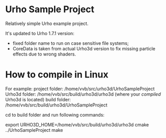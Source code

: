 # Urho Sample Project

Relatively simple Urho example project.

It's updated to Urho 1.7.1 version:
  - fixed folder name to run on case sensitive file systems;
  - CoreData is taken from actual Urho3d version to fix missing particle effects due to wrong shaders.

# How to compile in Linux

For example:
project folder: /home/vvb/src/urho3d/UrhoSampleProject
Urho3d folder: /home/vvb/src/build/urho3d/urho3d (where your _compiled_ Urho3d is located)
build folder: /home/vvb/src/build/urho3d/UrhoSampleProject

cd to build folder and run following commands:

export URHO3D_HOME=/home/vvb/src/build/urho3d/urho3d
cmake ../UrhoSampleProject
make
